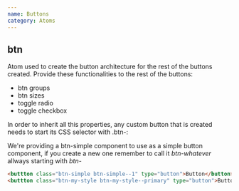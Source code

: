 ```yaml
---
name: Buttons
category: Atoms
---
```


## btn

Atom used to create the button architecture for the rest of the buttons created. Provide these functionalities to the rest of the buttons:

- btn groups
- btn sizes
- toggle radio
- toggle checkbox

In order to inherit all this properties, any custom button that is created needs to start its CSS selector with .btn-:

We're providing a btn-simple component to use as a simple button component, if you create a new one remember to call it _btn-whatever_ allways starting with _btn-_

```html
<buttton class="btn-simple btn-simple--1" type="button">Button</button>
<buttton class="btn-my-style btn-my-style--primary" type="button">Button</button>
```

